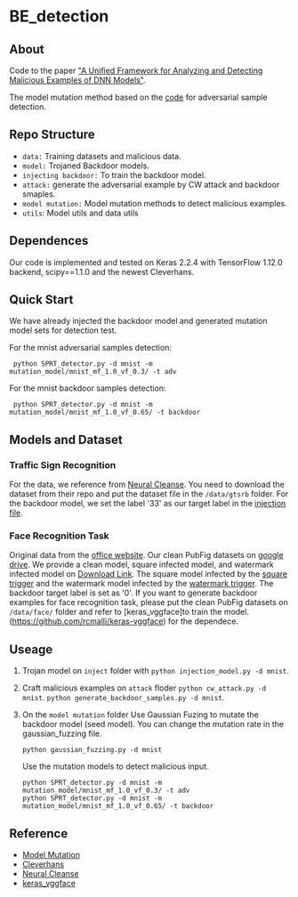 # BE_detection
 
## About
Code to the paper ["A Unified Framework for Analyzing and Detecting Malicious Examples of DNN Models"](https://arxiv.org/abs/2006.14871).

The model mutation method based on the [code](https://github.com/dgl-prc/m_testing_adversatial_sample) for adversarial sample detection.

## Repo Structure
- `data:` Training datasets and malicious data.
- `model:` Trojaned Backdoor models.
- `injecting backdoor:`  To train the backdoor model.
- `attack:` generate the adversarial example by CW attack and backdoor smaples.
- `model mutation:` Model mutation methods to detect malicious examples.
- `utils`: Model utils and data utils
## Dependences
Our code is implemented and tested on Keras 2.2.4  with TensorFlow 1.12.0 backend, scipy==1.1.0 and the newest  Cleverhans.

## Quick Start 
We have already injected the backdoor model and generated mutation model sets for detection test.

For the mnist adversarial samples detection:
```
 python SPRT_detector.py -d mnist -m mutation_model/mnist_mf_1.0_vf_0.3/ -t adv
```
For the mnist backdoor samples detection:
```
 python SPRT_detector.py -d mnist -m mutation_model/mnist_mf_1.0_vf_0.65/ -t backdoor
```

## Models and Dataset

### Traffic Sign Recognition

For the data, we reference from [Neural Cleanse](https://github.com/bolunwang/backdoor). You need to download the dataset from their repo and put the dataset file in the `/data/gtsrb` folder.  For the backdoor model, we set the label '33' as our target label in the [injection file](https://github.com/kaidi-jin/backdoor_samples_detection/blob/5d745f98f9e7075edd1319f9dc48b9affd14de6b/injection/injection_model.py#L41).

### Face Recognition Task

Original data from the [office website](http://vision.seas.harvard.edu/pubfig83/). Our clean PubFig datasets on [google drive](https://drive.google.com/file/d/1sBtNRQ2ylvznHMmot-ZjH7V7k6c2OfN3/view?usp=sharing).
We provide a clean model, square infected model, and watermark infected model on [Download Link](https://drive.google.com/drive/folders/13uZrH7NW-DrQJ2p6rb96k_HNfGvOUhe2?usp=sharing). The square model infected by the [square trigger](https://github.com/PurduePAML/TrojanNN/blob/master/models/face/fc6_1_81_694_1_1_0081.jpg) and the watermark model infected by the [watermark trigger](https://github.com/PurduePAML/TrojanNN/blob/master/models/face/fc6_wm_1_81_694_1_0_0081.jpg). The backdoor target label is set as '0'.
If you want to generate backdoor examples for face recognition task, please put the clean PubFig datasets on `/data/face/` folder and refer to [keras_vggface]to train the model.(https://github.com/rcmalli/keras-vggface) for the dependece.

## Useage
1. Trojan model on `inject` folder with `python injection_model.py -d mnist`.

2. Craft malicious examples on `attack` floder `python cw_attack.py -d mnist`. `python generate_backdoor_samples.py -d mnist`.
3. On the `model mutation` folder
    Use Gaussian Fuzing to mutate the backdoor model (seed model). You can change the mutation rate in the gaussian_fuzzing file.
    ```
    python gaussian_fuzzing.py -d mnist
    ```
    Use the mutation models to detect malicious input.
    ```
    python SPRT_detector.py -d mnist -m mutation_model/mnist_mf_1.0_vf_0.3/ -t adv
    python SPRT_detector.py -d mnist -m mutation_model/mnist_mf_1.0_vf_0.65/ -t backdoor
    ```

## Reference
- [Model Mutation](https://github.com/dgl-prc/m_testing_adversatial_sample)
- [Cleverhans](https://github.com/tensorflow/cleverhans)
- [Neural Cleanse](https://github.com/bolunwang/backdoor)
- [keras_vggface](https://github.com/rcmalli/keras-vggface)
